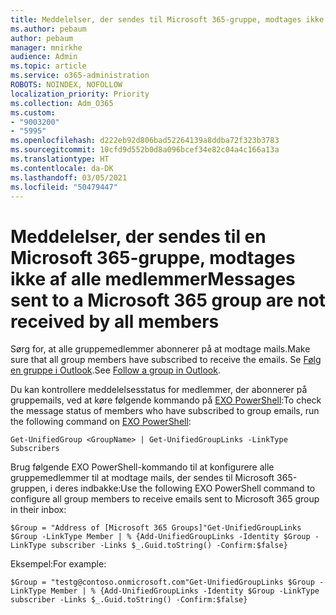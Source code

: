 ```yaml
---
title: Meddelelser, der sendes til Microsoft 365-gruppe, modtages ikke af alle medlemmer
ms.author: pebaum
author: pebaum
manager: mnirkhe
audience: Admin
ms.topic: article
ms.service: o365-administration
ROBOTS: NOINDEX, NOFOLLOW
localization_priority: Priority
ms.collection: Adm_O365
ms.custom:
- "9003200"
- "5995"
ms.openlocfilehash: d222eb92d806bad52264139a8ddba72f323b3783
ms.sourcegitcommit: 10cfd9d552b0d8a096bcef34e82c04a4c166a13a
ms.translationtype: HT
ms.contentlocale: da-DK
ms.lasthandoff: 03/05/2021
ms.locfileid: "50479447"
---
```

# <a name="messages-sent-to-a-microsoft-365-group-are-not-received-by-all-members"></a><span data-ttu-id="d3d73-102">Meddelelser, der sendes til en Microsoft 365-gruppe, modtages ikke af alle medlemmer</span><span class="sxs-lookup"><span data-stu-id="d3d73-102">Messages sent to a Microsoft 365 group are not received by all members</span></span>

<span data-ttu-id="d3d73-103">Sørg for, at alle gruppemedlemmer abonnerer på at modtage mails.</span><span class="sxs-lookup"><span data-stu-id="d3d73-103">Make sure that all group members have subscribed to receive the emails.</span></span> <span data-ttu-id="d3d73-104">Se [Følg en gruppe i Outlook](https://support.microsoft.com/office/e147fc19-f548-4cd2-834f-80c6235b7c36).</span><span class="sxs-lookup"><span data-stu-id="d3d73-104">See [Follow a group in Outlook](https://support.microsoft.com/office/e147fc19-f548-4cd2-834f-80c6235b7c36).</span></span>  

<span data-ttu-id="d3d73-105">Du kan kontrollere meddelelsesstatus for medlemmer, der abonnerer på gruppemails, ved at køre følgende kommando på [EXO PowerShell](https://docs.microsoft.com/powershell/exchange/connect-to-exchange-online-powershell?view=exchange-ps&preserve-view=true):</span><span class="sxs-lookup"><span data-stu-id="d3d73-105">To check the message status of members who have subscribed to group emails, run the following command on [EXO PowerShell](https://docs.microsoft.com/powershell/exchange/connect-to-exchange-online-powershell?view=exchange-ps&preserve-view=true):</span></span>

`Get-UnifiedGroup <GroupName> | Get-UnifiedGroupLinks -LinkType Subscribers`

<span data-ttu-id="d3d73-106">Brug følgende EXO PowerShell-kommando til at konfigurere alle gruppemedlemmer til at modtage mails, der sendes til Microsoft 365-gruppen, i deres indbakke:</span><span class="sxs-lookup"><span data-stu-id="d3d73-106">Use the following EXO PowerShell command to configure all group members to receive emails sent to Microsoft 365 group in their inbox:</span></span>

`$Group = "Address of [Microsoft 365 Groups]"Get-UnifiedGroupLinks $Group -LinkType Member | % {Add-UnifiedGroupLinks -Identity $Group -LinkType subscriber -Links $_.Guid.toString() -Confirm:$false}`

<span data-ttu-id="d3d73-107">Eksempel:</span><span class="sxs-lookup"><span data-stu-id="d3d73-107">For example:</span></span>

`$Group = "testg@contoso.onmicrosoft.com"Get-UnifiedGroupLinks $Group -LinkType Member | % {Add-UnifiedGroupLinks -Identity $Group -LinkType subscriber -Links $_.Guid.toString() -Confirm:$false}`